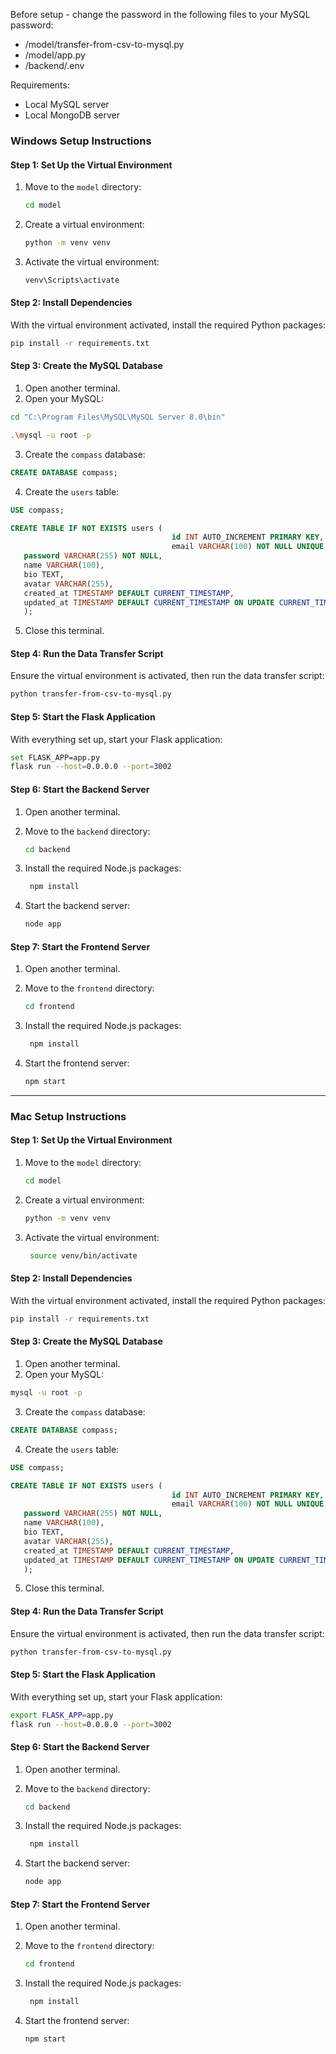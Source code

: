 Before setup - change the password in the following files to your MySQL password:
- /model/transfer-from-csv-to-mysql.py
- /model/app.py
- /backend/.env

Requirements:
- Local MySQL server
- Local MongoDB server

### **Windows Setup Instructions**

#### Step 1: Set Up the Virtual Environment
1. Move to the `model` directory:
   ```bash
   cd model
   ```

1. Create a virtual environment:
   ```bash
   python -m venv venv
   ```
2. Activate the virtual environment:
   ```bash
   venv\Scripts\activate
   ```

#### Step 2: Install Dependencies
With the virtual environment activated, install the required Python packages:

```bash
pip install -r requirements.txt
```

#### Step 3: Create the MySQL Database
1. Open another terminal.
2. Open your MySQL:

```bash
cd "C:\Program Files\MySQL\MySQL Server 8.0\bin"
```

```bash
.\mysql -u root -p
```

3. Create the `compass` database:

```sql
CREATE DATABASE compass;
```

4. Create the `users` table:

```sql
USE compass;
```

```sql
CREATE TABLE IF NOT EXISTS users (
                                    id INT AUTO_INCREMENT PRIMARY KEY,
                                    email VARCHAR(100) NOT NULL UNIQUE,
   password VARCHAR(255) NOT NULL,
   name VARCHAR(100),
   bio TEXT,
   avatar VARCHAR(255),
   created_at TIMESTAMP DEFAULT CURRENT_TIMESTAMP,
   updated_at TIMESTAMP DEFAULT CURRENT_TIMESTAMP ON UPDATE CURRENT_TIMESTAMP
   );
```

5. Close this terminal.

#### Step 4: Run the Data Transfer Script
Ensure the virtual environment is activated, then run the data transfer script:

```bash
python transfer-from-csv-to-mysql.py
```

#### Step 5: Start the Flask Application
With everything set up, start your Flask application:

```bash
set FLASK_APP=app.py
flask run --host=0.0.0.0 --port=3002
```

#### Step 6: Start the Backend Server
1. Open another terminal.
2. Move to the `backend` directory:
   ```bash
   cd backend
   ```

3. Install the required Node.js packages:
   ```bash
    npm install
    ```

4. Start the backend server:
    ```bash
    node app
    ```

#### Step 7: Start the Frontend Server
1. Open another terminal.
2. Move to the `frontend` directory:
   ```bash
   cd frontend
   ```

3. Install the required Node.js packages:
   ```bash
    npm install
    ```

4. Start the frontend server:
    ```bash
    npm start
    ```

---

### **Mac Setup Instructions**

#### Step 1: Set Up the Virtual Environment
1. Move to the `model` directory:
   ```bash
   cd model
   ```

1. Create a virtual environment:
   ```bash
   python -m venv venv
   ```
2. Activate the virtual environment:
   ```bash
    source venv/bin/activate
   ```

#### Step 2: Install Dependencies
With the virtual environment activated, install the required Python packages:

```bash
pip install -r requirements.txt
```

#### Step 3: Create the MySQL Database
1. Open another terminal.
2. Open your MySQL:
```bash
mysql -u root -p
```

3. Create the `compass` database:

```sql
CREATE DATABASE compass;
```

4. Create the `users` table:

```sql
USE compass;
```

```sql
CREATE TABLE IF NOT EXISTS users (
                                    id INT AUTO_INCREMENT PRIMARY KEY,
                                    email VARCHAR(100) NOT NULL UNIQUE,
   password VARCHAR(255) NOT NULL,
   name VARCHAR(100),
   bio TEXT,
   avatar VARCHAR(255),
   created_at TIMESTAMP DEFAULT CURRENT_TIMESTAMP,
   updated_at TIMESTAMP DEFAULT CURRENT_TIMESTAMP ON UPDATE CURRENT_TIMESTAMP
   );
```

5. Close this terminal.

#### Step 4: Run the Data Transfer Script
Ensure the virtual environment is activated, then run the data transfer script:

```bash
python transfer-from-csv-to-mysql.py
```

#### Step 5: Start the Flask Application
With everything set up, start your Flask application:

```bash
export FLASK_APP=app.py
flask run --host=0.0.0.0 --port=3002
```

#### Step 6: Start the Backend Server
1. Open another terminal.
2. Move to the `backend` directory:
   ```bash
   cd backend
   ```

3. Install the required Node.js packages:
   ```bash
    npm install
    ```

4. Start the backend server:
    ```bash
    node app
    ```

#### Step 7: Start the Frontend Server
1. Open another terminal.
2. Move to the `frontend` directory:
   ```bash
   cd frontend
   ```

3. Install the required Node.js packages:
   ```bash
    npm install
    ```

4. Start the frontend server:
    ```bash
    npm start
    ```